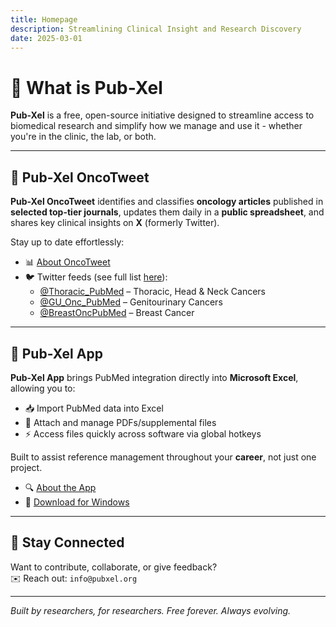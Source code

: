 ```yaml
---
title: Homepage
description: Streamlining Clinical Insight and Research Discovery
date: 2025-03-01
---
```


# 🚀 What is Pub-Xel

**Pub-Xel** is a free, open-source initiative designed to streamline access to biomedical research and simplify how we manage and use it - whether you're in the clinic, the lab, or both.

---

## 🧠 Pub-Xel OncoTweet

**Pub-Xel OncoTweet** identifies and classifies **oncology articles** published in **selected top-tier journals**, updates them daily in a **public spreadsheet**, and shares key clinical insights on **X** (formerly Twitter).

Stay up to date effortlessly:
- 📊 [About OncoTweet](https://pubxel.org/about/)
- 🐦 Twitter feeds (see full list [here](https://www.pubxel.org/about#twitter-summaries)):
  - [@Thoracic_PubMed](https://x.com/Thoracic_PubMed) – Thoracic, Head & Neck Cancers
  - [@GU_Onc_PubMed](https://x.com/GU_Onc_PubMed) – Genitourinary Cancers
  - [@BreastOncPubMed](https://x.com/BreastOncPubMed) – Breast Cancer

---

## 📂 Pub-Xel App

**Pub-Xel App** brings PubMed integration directly into **Microsoft Excel**, allowing you to:
- 📥 Import PubMed data into Excel  
- 📁 Attach and manage PDFs/supplemental files  
- ⚡ Access files quickly across software via global hotkeys  

Built to assist reference management throughout your **career**, not just one project.

- 🔍 [About the App](https://pubxel.org/about2/)
- 💾 [Download for Windows](https://pubxel.org/download/)

---

## 🌱 Stay Connected

Want to contribute, collaborate, or give feedback?  
✉️ Reach out: `info@pubxel.org`

---

*Built by researchers, for researchers. Free forever. Always evolving.*